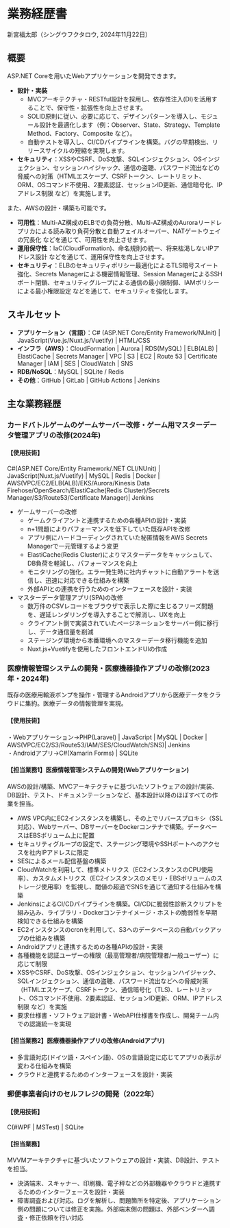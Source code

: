 # 業務経歴書
新宮福太郎（シングウフクタロウ, 2024年11月22日）

## 概要
ASP.NET Coreを用いたWebアプリケーションを開発できます。
- **設計・実装**
  - MVCアーキテクチャ・RESTful設計を採用し、依存性注入(DI)を活用することで、保守性・拡張性を向上させます。
  - SOLID原則に従い、必要に応じて、デザインパターンを導入し、モジュール設計を最適化します（例：Observer、State、Strategy、Template Method、Factory、Composite など）。
  - 自動テストを導入し、CI/CDパイプラインを構築。バグの早期検出、リリースサイクルの短縮を実現します。
- **セキュリティ**：XSSやCSRF、DoS攻撃、SQLインジェクション、OSインジェクション、セッションハイジャック、通信の盗聴、パスワード流出などの脅威への対策（HTMLエスケープ、CSRFトークン、レートリミット、ORM、OSコマンド不使用、2要素認証、セッションID更新、通信暗号化、IPアドレス制限 など）を実施します。

また、AWSの設計・構築も可能です。
- **可用性**：Multi-AZ構成のELBでの負荷分散、Multi-AZ構成のAuroraリードレプリカによる読み取り負荷分散と自動フェイルオーバー、NATゲートウェイの冗長化 などを通じて、可用性を向上させます。
- **運用保守性**：IaC(CloudFormation)、命名規則の統一、将来枯渇しないIPアドレス設計 などを通じて、運用保守性を向上させます。
- **セキュリティ**：ELBのセキュリティポリシー最適化によるTLS暗号スイート強化、Secrets Managerによる機密情報管理、Session ManagerによるSSHポート閉鎖、セキュリティグループによる通信の最小限制御、IAMポリシーによる最小権限設定 などを通じて、セキュリティを強化します。

## スキルセット
- **アプリケーション（言語）**：C# (ASP.NET Core/Entity Framework/NUnit) | JavaScript(Vue.js/Nuxt.js/Vuetify) | HTML/CSS
- **インフラ（AWS）**：CloudFormation | Aurora | RDS(MySQL) | ELB(ALB) | ElastiCache | Secrets Manager | VPC | S3 | EC2 | Route 53 | Certificate Manager | IAM | SES | CloudWatch | SNS
- **RDB/NoSQL**：MySQL | SQLite / Redis
- **その他**：GitHub | GitLab | GitHub Actions | Jenkins

## 主な業務経歴
### カードバトルゲームのゲームサーバー改修・ゲーム用マスターデータ管理アプリの改修(2024年)
#### 【使用技術】
C#(ASP.NET Core/Entity Framework/.NET CLI/NUnit) | JavaScript(Nuxt.js/Vuetify) | MySQL | Redis | Docker | AWS(VPC/EC2/ELB(ALB)/EKS/Aurora/Kinesis Data Firehose/OpenSearch/ElastiCache(Redis Cluster)/Secrets Manager/S3/Route53/Certificate Manager)| Jenkins  
- ゲームサーバーの改修  
  - ゲームクライアントと連携するための各種APIの設計・実装  
  - n+1問題によりパフォーマンスを低下していた既存APIを改修
  - アプリ側にハードコーディングされていた秘匿情報をAWS Secrets Managerで一元管理するよう変更
  - ElastiCache(Redis Cluster)によりマスターデータをキャッシュして、DB負荷を軽減し、パフォーマンスを向上  
  - モニタリングの強化。エラー発生時に社内チャットに自動アラートを送信し、迅速に対応できる仕組みを構築  
  - 外部APIとの連携を行うためのインターフェースを設計・実装
- マスターデータ管理アプリ(SPA)の改修  
  - 数万件のCSVレコードをブラウザで表示した際に生じるフリーズ問題を、遅延レンダリングを導入することで解消し、UXを向上  
  - クライアント側で実装されていたページネーションをサーバー側に移行し、データ通信量を削減  
  - ステージング環境から本番環境へのマスターデータ移行機能を追加
  - Nuxt.js+Vuetifyを使用したフロントエンドUIの作成
   
### 医療情報管理システムの開発・医療機器操作アプリの改修(2023年・2024年)
既存の医療用輸液ポンプを操作・管理するAndroidアプリから医療データをクラウドに集約。医療データの情報管理を実現。  
#### 【使用技術】
・Webアプリケーション→PHP(Laravel) | JavaScript | MySQL | Docker | AWS(VPC/EC2/S3/Route53/IAM/SES/CloudWatch/SNS)| Jenkins  
・Androidアプリ→C#(Xamarin Forms) | SQLite  
#### 【担当業務1】医療情報管理システムの開発(Webアプリケーション) 
AWSの設計/構築、MVCアーキテクチャに基づいたソフトウェアの設計/実装、DB設計、テスト、ドキュメンテーションなど、基本設計以降のほぼすべての作業を担当。  
- AWS VPC内にEC2インスタンスを構築し、その上でリバースプロキシ（SSL対応）、Webサーバー、DBサーバーをDockerコンテナで構築。データベースはEBSボリューム上に配置  
- セキュリティグループの設定で、ステージング環境やSSHポートへのアクセスを社内IPアドレスに限定  
- SESによるメール配信基盤の構築  
- CloudWatchを利用して、標準メトリクス（EC2インスタンスのCPU使用率）、カスタムメトリクス（EC2インスタンスのメモリ・EBSボリュームのストレージ使用率）を監視し、閾値の超過でSNSを通じて通知する仕組みを構築  
- JenkinsによるCI/CDパイプラインを構築。CI/CDに脆弱性診断スクリプトを組み込み、ライブラリ・Dockerコンテナイメージ・ホストの脆弱性を早期検知できる仕組みを構築  
- EC2インスタンスのcronを利用して、S3へのデータベースの自動バックアップの仕組みを構築  
- Androidアプリと連携するための各種APIの設計・実装  
- 各種機能を認証ユーザーの権限（最高管理者/病院管理者/一般ユーザー）に応じて制限  
- XSSやCSRF、DoS攻撃、OSインジェクション、セッションハイジャック、SQLインジェクション、通信の盗聴、パスワード流出などへの脅威対策（HTMLエスケープ、CSRFトークン、通信暗号化（TLS)、レートリミット、OSコマンド不使用、2要素認証、セッションID更新、ORM、IPアドレス制限 など）を実施  
- 要求仕様書・ソフトウェア設計書・WebAPI仕様書を作成し、開発チーム内での認識統一を実現  
#### 【担当業務2】医療機器操作アプリの改修(Androidアプリ)  
- 多言語対応(ドイツ語・スペイン語)、OSの言語設定に応じてアプリの表示が変わる仕組みを構築  
- クラウドと連携するためのインターフェースを設計・実装  

### 郵便事業者向けのセルフレジの開発（2022年）
#### 【使用技術】  
C(#WPF | MSTest) | SQLite  
#### 【担当業務】  
MVVMアーキテクチャに基づいたソフトウェアの設計・実装、DB設計、テストを担当。  
- 決済端末、スキャナー、印刷機、電子秤などの外部機器やクラウドと連携するためのインターフェースを設計・実装   
- 障害調査および対応。ログを解析し、問題箇所を特定後、アプリケーション側の問題については修正を実施。外部端末側の問題は、外部ベンダーへ調査・修正依頼を行い対応
